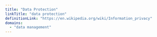 ```yaml
---
title: "Data Protection"
linkTitle: "data protection"
definitionLink: "https://en.wikipedia.org/wiki/Information_privacy"
domains:
  - "data management"
---
```

